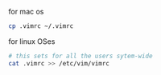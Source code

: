 for mac os 
```bash
cp .vimrc ~/.vimrc
```

for linux OSes
```bash
# this sets for all the users sytem-wide
cat .vimrc >> /etc/vim/vimrc
```
